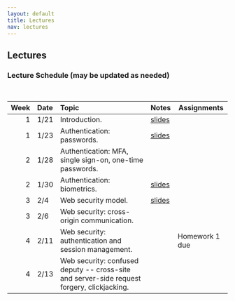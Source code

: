 ```yaml
---
layout: default
title: Lectures
nav: lectures
---
```


## Lectures

<h3 id="toc_2">Lecture Schedule (may be updated as needed)</h3>
<br>
<table>
<thead>
<tr>
<th align="right">Week</th>
<th align="left">Date</th>
<th align="left">Topic</th>
<th>Notes</th>
<th>Assignments</th>
</tr>
</thead>
<tbody>
  
<tr>
<td align="right">1</td>
<td align="left">1/21</td>
<td align="left">Introduction.</td>
<td><a href="{{ site.url }}/lectures/intro.pdf">slides</a></td>
<td></td>
</tr>

<tr>
<td align="right">1</td>
<td align="left">1/23</td>
<td align="left">Authentication: passwords.</td>
<td><a href="{{ site.url }}/lectures/auth.pdf">slides</a></td>
<td></td>
</tr>

<tr>
<td align="right">2</td>
<td align="left">1/28</td>
<td align="left">Authentication: MFA, single sign-on, one-time passwords.</td>
<td></td>
<td></td>
</tr>

<tr>
<td align="right">2</td>
<td align="left">1/30</td>
<td align="left">Authentication: biometrics.</td>
<td><a href="{{ site.url }}/lectures/biometrics.pdf">slides</a></td>
<td></td>
</tr>

<tr>
<td align="right">3</td>
<td align="left">2/4</td>
<td align="left">Web security model.</td>
<td><a href="{{ site.url }}/lectures/websecmodel.pdf">slides</a></td>
<td></td>
</tr>

<tr>
<td align="right">3</td>
<td align="left">2/6</td>
<td align="left">Web security: cross-origin communication.</td>
<td></td>
<td></td>
</tr>

<tr>
<td align="right">4</td>
<td align="left">2/11</td>
<td align="left">Web security: authentication and session management.</td>
<td></td>
<td>Homework 1 due</td>
</tr>

<tr>
<td align="right">4</td>
<td align="left">2/13</td>
<td align="left">Web security: confused deputy -- cross-site and server-side request forgery, clickjacking.</td>
<td></td>
<td></td>
</tr>

</tbody>
</table>
